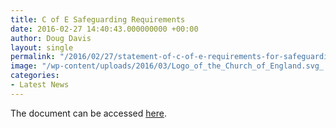 ```yaml
---
title: C of E Safeguarding Requirements
date: 2016-02-27 14:40:43.000000000 +00:00
author: Doug Davis
layout: single
permalink: "/2016/02/27/statement-of-c-of-e-requirements-for-safeguarding/"
image: "/wp-content/uploads/2016/03/Logo_of_the_Church_of_England.svg_.png"
categories:
- Latest News
---
```

The document can be accessed <a href="https://cccbr.org.uk/wp-content/uploads/2016/03/statement-of-cofe-requirements-for-safeguarding-1.pdf" target="_blank">here</a>.
